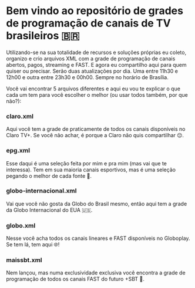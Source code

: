 # Bem vindo ao repositório de grades de programação de canais de TV brasileiros 🇧🇷

Utilizando-se na sua totalidade de recursos e soluções próprias eu coleto, organizo e crio arquivos XML com a grade de programação de canais abertos, pagos, streaming e FAST. E agora eu compartilho aqui para quem quiser ou precisar.
Serão duas atualizações por dia. Uma entre 11h30 e 12h00 e outra entre 23h30 e 00h00. Sempre no horário de Brasília.



Você vai encontrar 5 arquivos diferentes e aqui eu vou te explicar o que cada um tem para você escolher o melhor (ou usar todos também, por que não?):

### <b>claro.xml</b>
Aqui você tem a grade de praticamente de todos os canais disponíveis no Claro TV+. Se você não achar, é porque a Claro não quis compartilhar 😔.

### <b>epg.xml</b>
Esse daqui é uma seleção feita por mim e pra mim (mas vai que te interessa). Tem em sua maioria canais esportivos, mas é uma seleção pegando o melhor de cada fonte 🥗.

### <b>globo-internacional.xml</b>
Vai que você não gosta da Globo do Brasil mesmo, então aqui tem a grade da Globo Internacional do EUA 🇺🇸.

### <b>globo.xml</b>
Nesse você acha todos os canais lineares e FAST disponíveis no Globoplay. Se tem lá, tem aqui 🌐!

### <b>maissbt.xml</b>
Nem lançou, mas numa exclusividade exclusiva você encontra a grade de programação de todos os canais FAST do futuro +SBT 🚨.
